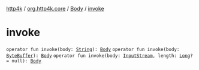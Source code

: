 [http4k](../../index.md) / [org.http4k.core](../index.md) / [Body](index.md) / [invoke](./invoke.md)

# invoke

`operator fun invoke(body: `[`String`](https://kotlinlang.org/api/latest/jvm/stdlib/kotlin/-string/index.html)`): `[`Body`](index.md)
`operator fun invoke(body: `[`ByteBuffer`](https://docs.oracle.com/javase/9/docs/api/java/nio/ByteBuffer.html)`): `[`Body`](index.md)
`operator fun invoke(body: `[`InputStream`](https://docs.oracle.com/javase/9/docs/api/java/io/InputStream.html)`, length: `[`Long`](https://kotlinlang.org/api/latest/jvm/stdlib/kotlin/-long/index.html)`? = null): `[`Body`](index.md)